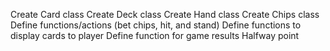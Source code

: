 Create Card class
Create Deck class
Create Hand class
Create Chips class
Define functions/actions (bet chips, hit, and stand)
Define functions to display cards to player
Define function for game results
Halfway point 
